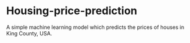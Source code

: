 # Housing-price-prediction
A simple machine learning model which predicts the prices of houses in King County, USA.
